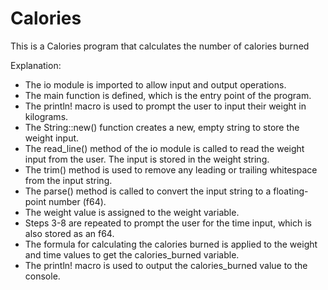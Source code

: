 # Calories 
This is a Calories program that calculates the number of calories burned

Explanation:

- The io module is imported to allow input and output operations.
- The main function is defined, which is the entry point of the program.
- The println! macro is used to prompt the user to input their weight in kilograms.
- The String::new() function creates a new, empty string to store the weight input.
- The read_line() method of the io module is called to read the weight input from the user. The input is stored in the weight string.
- The trim() method is used to remove any leading or trailing whitespace from the input string.
- The parse() method is called to convert the input string to a floating-point number (f64).
- The weight value is assigned to the weight variable.
- Steps 3-8 are repeated to prompt the user for the time input, which is also stored as an f64.
- The formula for calculating the calories burned is applied to the weight and time values to get the calories_burned variable.
- The println! macro is used to output the calories_burned value to the console.
